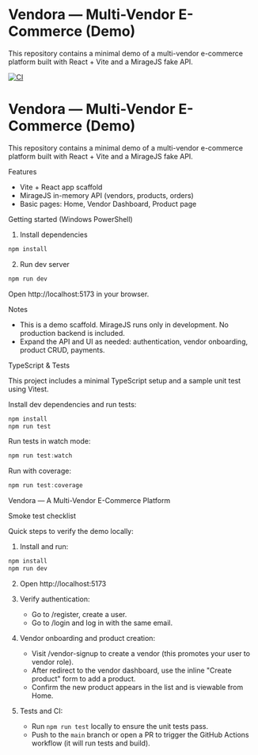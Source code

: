 # Vendora — Multi-Vendor E-Commerce (Demo)

This repository contains a minimal demo of a multi-vendor e-commerce platform built with React + Vite and a MirageJS fake API.

[![CI](https://github.com/Dream-Deploy/Vendora/actions/workflows/ci.yml/badge.svg)](https://github.com/Dream-Deploy/Vendora/actions/workflows/ci.yml)

# Vendora — Multi-Vendor E-Commerce (Demo)

This repository contains a minimal demo of a multi-vendor e-commerce platform built with React + Vite and a MirageJS fake API.

Features
- Vite + React app scaffold
- MirageJS in-memory API (vendors, products, orders)
- Basic pages: Home, Vendor Dashboard, Product page

Getting started (Windows PowerShell)

1) Install dependencies

```powershell
npm install
```

2) Run dev server

```powershell
npm run dev
```

Open http://localhost:5173 in your browser.

Notes
- This is a demo scaffold. MirageJS runs only in development. No production backend is included.
- Expand the API and UI as needed: authentication, vendor onboarding, product CRUD, payments.

TypeScript & Tests

This project includes a minimal TypeScript setup and a sample unit test using Vitest.

Install dev dependencies and run tests:

```powershell
npm install
npm run test
```

Run tests in watch mode:

```powershell
npm run test:watch
```

Run with coverage:

```powershell
npm run test:coverage
```

Vendora — A Multi-Vendor E-Commerce Platform

Smoke test checklist

Quick steps to verify the demo locally:

1. Install and run:

```powershell
npm install
npm run dev
```

2. Open http://localhost:5173

3. Verify authentication:
	- Go to /register, create a user.
	- Go to /login and log in with the same email.

4. Vendor onboarding and product creation:
	- Visit /vendor-signup to create a vendor (this promotes your user to vendor role).
	- After redirect to the vendor dashboard, use the inline "Create product" form to add a product.
	- Confirm the new product appears in the list and is viewable from Home.

5. Tests and CI:
	- Run `npm run test` locally to ensure the unit tests pass.
	- Push to the `main` branch or open a PR to trigger the GitHub Actions workflow (it will run tests and build).

